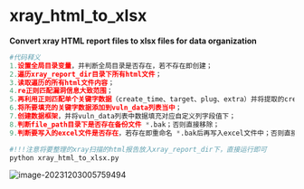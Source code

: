 # xray_html_to_xlsx
**Convert xray HTML report files to xlsx files for data organization**

```python
#代码释义
1.设置全局目录变量，并判断全局目录是否存在，若不存在即创建；
2.遍历xray_report_dir目录下所有html文件；
3.读取遍历的所有html文件内容；
4.re正则匹配漏洞信息大致范围；
5.再利用正则匹配单个关键字数据（create_time、target、plug、extra）并将提取的create_time的时间戳转换成日期格式；
6.将所要填充的关键字数据添加到vuln_data列表当中；
7.创建数据框架，并将vuln_data列表中数据填充对应自定义列字段值下；
8.判断file_path目录下是否存在备份文件 *.bak；否则直接移除；
9.判断要写入的excel文件是否存在，若存在即重命名 *.bak后再写入excel文件中；否则直接写入；

#!!!注意将要整理的xray扫描的html报告放入xray_report_dir下，直接运行即可
python xray_html_to_xlsx.py
```

![image-20231203005759494](C:\Users\ellio\AppData\Roaming\Typora\typora-user-images\image-20231203005759494.png)

